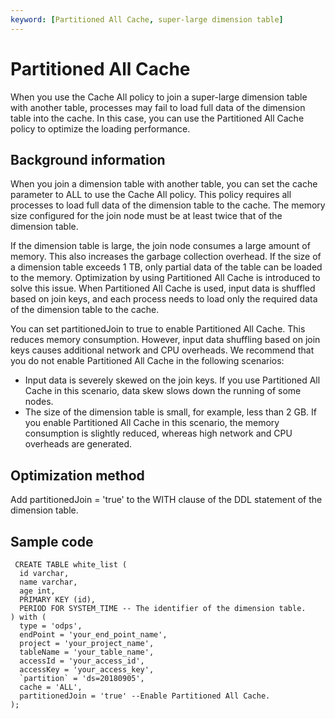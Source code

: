 ```yaml
---
keyword: [Partitioned All Cache, super-large dimension table]
---
```


# Partitioned All Cache

When you use the Cache All policy to join a super-large dimension table with another table, processes may fail to load full data of the dimension table into the cache. In this case, you can use the Partitioned All Cache policy to optimize the loading performance.

## Background information

When you join a dimension table with another table, you can set the cache parameter to ALL to use the Cache All policy. This policy requires all processes to load full data of the dimension table to the cache. The memory size configured for the join node must be at least twice that of the dimension table.

If the dimension table is large, the join node consumes a large amount of memory. This also increases the garbage collection overhead. If the size of a dimension table exceeds 1 TB, only partial data of the table can be loaded to the memory. Optimization by using Partitioned All Cache is introduced to solve this issue. When Partitioned All Cache is used, input data is shuffled based on join keys, and each process needs to load only the required data of the dimension table to the cache.

You can set partitionedJoin to true to enable Partitioned All Cache. This reduces memory consumption. However, input data shuffling based on join keys causes additional network and CPU overheads. We recommend that you do not enable Partitioned All Cache in the following scenarios:

-   Input data is severely skewed on the join keys. If you use Partitioned All Cache in this scenario, data skew slows down the running of some nodes.
-   The size of the dimension table is small, for example, less than 2 GB. If you enable Partitioned All Cache in this scenario, the memory consumption is slightly reduced, whereas high network and CPU overheads are generated.

## Optimization method

Add partitionedJoin = 'true' to the WITH clause of the DDL statement of the dimension table.

## Sample code

```
 CREATE TABLE white_list (
  id varchar,
  name varchar,
  age int,
  PRIMARY KEY (id), 
  PERIOD FOR SYSTEM_TIME -- The identifier of the dimension table.
) with (
  type = 'odps',
  endPoint = 'your_end_point_name',
  project = 'your_project_name',
  tableName = 'your_table_name',
  accessId = 'your_access_id',
  accessKey = 'your_access_key',
  `partition` = 'ds=20180905', 
  cache = 'ALL',
  partitionedJoin = 'true' --Enable Partitioned All Cache.
);
```

